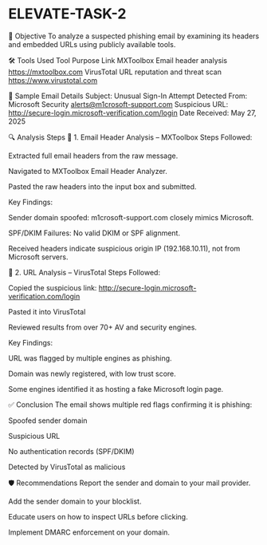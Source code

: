 # ELEVATE-TASK-2
🧪 Objective
To analyze a suspected phishing email by examining its headers and embedded URLs using publicly available tools.

🛠️ Tools Used
Tool	Purpose	Link
MXToolbox	Email header analysis	https://mxtoolbox.com
VirusTotal	URL reputation and threat scan	https://www.virustotal.com

📧 Sample Email Details
Subject: Unusual Sign-In Attempt Detected
From: Microsoft Security <alerts@m1crosoft-support.com>
Suspicious URL: http://secure-login.microsoft-verification.com/login
Date Received: May 27, 2025

🔍 Analysis Steps
🔹 1. Email Header Analysis – MXToolbox
Steps Followed:

Extracted full email headers from the raw message.

Navigated to MXToolbox Email Header Analyzer.

Pasted the raw headers into the input box and submitted.

Key Findings:

Sender domain spoofed: m1crosoft-support.com closely mimics Microsoft.

SPF/DKIM Failures: No valid DKIM or SPF alignment.

Received headers indicate suspicious origin IP (192.168.10.11), not from Microsoft servers.

🔹 2. URL Analysis – VirusTotal
Steps Followed:

Copied the suspicious link: http://secure-login.microsoft-verification.com/login

Pasted it into VirusTotal

Reviewed results from over 70+ AV and security engines.

Key Findings:

URL was flagged by multiple engines as phishing.

Domain was newly registered, with low trust score.

Some engines identified it as hosting a fake Microsoft login page.

✅ Conclusion
The email shows multiple red flags confirming it is phishing:

Spoofed sender domain

Suspicious URL

No authentication records (SPF/DKIM)

Detected by VirusTotal as malicious

🛡️ Recommendations
Report the sender and domain to your mail provider.

Add the sender domain to your blocklist.

Educate users on how to inspect URLs before clicking.

Implement DMARC enforcement on your domain.
